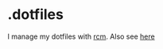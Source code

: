 # .dotfiles

I manage my dotfiles with [rcm](https://github.com/thoughtbot/rcm). Also see [here](https://www.distrotube.com/blog/rcm-guide/)

